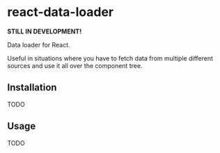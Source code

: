 # react-data-loader

**STILL IN DEVELOPMENT!**

Data loader for React. 

Useful in situations where you have to fetch data from multiple different sources and use it all over the component tree.

## Installation
TODO

## Usage
TODO
